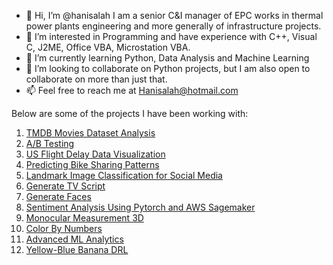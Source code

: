 - 👋 Hi, I’m @hanisalah I am a senior C&I manager of EPC works in thermal power plants engineering and more generally of infrastructure projects.
- 👀 I’m interested in Programming and have experience with C++, Visual C, J2ME, Office VBA, Microstation VBA.
- 🌱 I’m currently learning Python, Data Analysis and Machine Learning
- 💞️ I’m looking to collaborate on Python projects, but I am also open to collaborate on more than just that.
- 📫 Feel free to reach me at Hanisalah@hotmail.com

Below are some of the projects I have been working with:
1. [TMDB Movies Dataset Analysis](https://github.com/hanisalah/TMDb_Dataset_Analysis)
2. [A/B Testing](https://github.com/hanisalah/Analyze_Ab_Test_Results)
3. [US Flight Delay Data Visualization](https://github.com/hanisalah/Flight_Delay_DataVisualization)
4. [Predicting Bike Sharing Patterns](https://github.com/hanisalah/Predicting_bike_sharing_patterns)
5. [Landmark Image Classification for Social Media](https://github.com/hanisalah/landmark_classification_and_tagging_for_social_media)
6. [Generate TV Script](https://github.com/hanisalah/Generate-TV-Script)
7. [Generate Faces](https://github.com/hanisalah/Generate_Faces)
8. [Sentiment Analysis Using Pytorch and AWS Sagemaker](https://github.com/hanisalah/Sentiment_Analysis_Using_Pytorch_and_Sagemaker)
9. [Monocular Measurement 3D](https://github.com/hanisalah/Monocular_Measurement_3D)
10. [Color By Numbers](https://github.com/hanisalah/color_by_numbers)
11. [Advanced ML Analytics](https://github.com/hanisalah/Advanced_ML_Web_Analytics)
12. [Yellow-Blue Banana DRL](https://github.com/hanisalah/Yellow-Blue_Banana_DRL)

<!---
hanisalah/hanisalah is a ✨ special ✨ repository because its `README.md` (this file) appears on your GitHub profile.
You can click the Preview link to take a look at your changes.
--->
